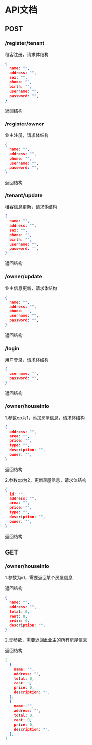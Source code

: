 # API文档

## POST

### /register/tenant

租客注册，请求体结构

```json
{
  name: "",
  address: "",
  sex: "",
  phone: "",
  birth: "",
  username: "",
  password: "",
}
```

返回结构

### /register/owner

业主注册，请求体结构

```json
{
  name: "",
  address: "",
  phone: "",
  username: "",
  password: "",
}
```

返回结构

### /tenant/update

租客信息更新，请求体结构

```json
{
  name: "",
  address: "",
  sex: "",
  phone: "",
  birth: "",
  username: "",
  password: "",
}
```

返回结构

### /owner/update

业主信息更新，请求体结构

```json
{
  name: "",
  address: "",
  phone: "",
  username: "",
  password: "",
}
```

返回结构

### /login

用户登录，请求体结构

```json
{
  username: "",
  password: "",
}
```

返回结构

### /owner/houseinfo

1.参数op为1，添加房屋信息，请求体结构

```json
{
  address: "",
  area: "",
  price: "",
  type: "",
  description: "",
  owner: "",
}
```

返回结构

2.参数op为2，更新房屋信息，请求体结构

```json
{
  id: "",
  address: "",
  area: "",
  price: "",
  type: "",
  description: "",
  owner: "",
}
```

返回结构

## GET

### /owner/houseinfo

1.参数为id，需要返回某个房屋信息

返回结构

```json
{
  name: "",
  address: "",
  total: 0,
  rent: 0,
  price: 0,
  description: "",
}
```

2.无参数，需要返回此业主的所有房屋信息

返回结构
  
  ```json
  [
    {
      name: "",
      address: "",
      total: 0,
      rent: 0,
      price: 0,
      description: "",
    },
    {
      name: "",
      address: "",
      total: 0,
      rent: 0,
      price: 0,
      description: "",
    },
  ]
  ```
